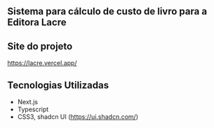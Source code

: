 ## Sistema para cálculo de custo de livro para a Editora Lacre

## Site do projeto

https://lacre.vercel.app/

## Tecnologias Utilizadas

- Next.js
- Typescript
- CSS3, shadcn UI (https://ui.shadcn.com/)


